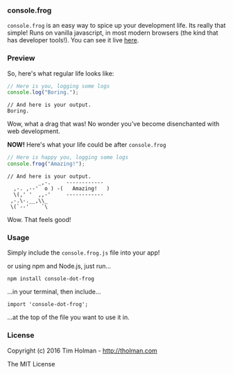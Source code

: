 ### console.frog

`console.frog` is an easy way to spice up your development life. Its really that simple! Runs on vanilla javascript, in most modern browsers (the kind that has developer tools!). You can see it live [here](http://tholman.com/console-dot-frog).

### Preview

So, here's what regular life looks like:

```javascript
// Here is you, logging some logs
console.log("Boring.");
```
```
// And here is your output.
Boring.
```

Wow, what a drag that was! No wonder you've become disenchanted with web development.

**NOW!** Here's what your life could be after `console.frog`

```javascript
// Here is happy you, logging some logs
console.frog("Amazing!");
```

```
// And here is your output.
          _,-.     ------------
  ,-. ,--'  o ) -(   Amazing!   )
  \(,' '  ,,-'     ------------
 ,-.\-.__,\\_
 \(`--'    `\
```

Wow. That feels good!

### Usage
Simply include the `console.frog.js` file into your app!

or using npm and Node.js, just run...
 ```
npm install console-dot-frog
 ```
...in your terminal, then include...
 ```
 import 'console-dot-frog';
 ```
 ...at the top of the file you want to use it in.

### License
Copyright (c) 2016 Tim Holman - http://tholman.com

The MIT License
